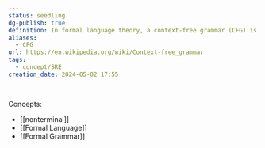 ```yaml
---
status: seedling
dg-publish: true
definition: In formal language theory, a context-free grammar (CFG) is a formal grammar whose production rules can be applied to a nonterminal symbol regardless of its context.
aliases:
  - CFG
url: https://en.wikipedia.org/wiki/Context-free_grammar
tags:
  - concept/SRE
creation_date: 2024-05-02 17:55

---
```

Concepts:
- [[nonterminal]]
- [[Formal Language]]
- [[Formal Grammar]]
